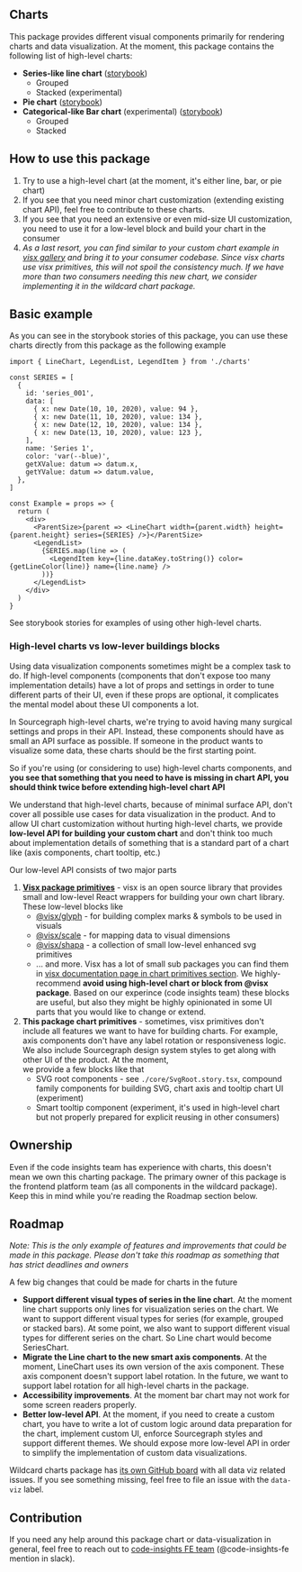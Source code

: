 ## Сharts

This package provides different visual components primarily for rendering charts and data visualization.
At the moment, this package contains the following list of high-level charts:

- **Series-like line chart** ([storybook](https://storybook.sgdev.org/?path=/story/wildcard-charts--line-charts-vitrina))
  - Grouped
  - Stacked (experimental)
- **Pie chart** ([storybook](https://storybook.sgdev.org/?path=/story/wildcard-charts--pie-chart-vitrina))
- **Categorical-like Bar chart** (experimental) ([storybook](https://storybook.sgdev.org/?path=/story/wildcard-charts--bar-chart-vitrina))
  - Grouped
  - Stacked

## How to use this package

1. Try to use a high-level chart (at the moment, it's either line, bar, or pie chart)
2. If you see that you need minor chart customization (extending existing chart API), feel free to contribute to these charts.
3. If you see that you need an extensive or even mid-size UI customization, you need to use it for a low-level block and build your chart
   in the consumer
4. _As a last resort, you can find similar to your custom chart example in [visx gallery](https://airbnb.io/visx/gallery) and
   bring it to your consumer codebase. Since visx charts use visx primitives, this will not spoil the consistency much.
   If we have more than two consumers needing this new chart, we consider implementing it in the wildcard chart package._

## Basic example

As you can see in the storybook stories of this package, you can use these charts
directly from this package as the following example

```tsx
import { LineChart, LegendList, LegendItem } from './charts'

const SERIES = [
  {
    id: 'series_001',
    data: [
      { x: new Date(10, 10, 2020), value: 94 },
      { x: new Date(11, 10, 2020), value: 134 },
      { x: new Date(12, 10, 2020), value: 134 },
      { x: new Date(13, 10, 2020), value: 123 },
    ],
    name: 'Series 1',
    color: 'var(--blue)',
    getXValue: datum => datum.x,
    getYValue: datum => datum.value,
  },
]

const Example = props => {
  return (
    <div>
      <ParentSize>{parent => <LineChart width={parent.width} height={parent.height} series={SERIES} />}</ParentSize>
      <LegendList>
        {SERIES.map(line => (
          <LegendItem key={line.dataKey.toString()} color={getLineColor(line)} name={line.name} />
        ))}
      </LegendList>
    </div>
  )
}
```

See storybook stories for examples of using other high-level charts.

### High-level charts vs low-lever buildings blocks

Using data visualization components sometimes might be a complex task to do. If high-level components
(components that don't expose too many implementation details) have a lot of props and settings in order
to tune different parts of their UI, even if these props are optional, it complicates the mental model about
these UI components a lot.

In Sourcegraph high-level charts, we're trying to avoid having many surgical settings and props
in their API. Instead, these components should have as small an API surface as possible. If someone in
the product wants to visualize some data, these charts should be the first starting point.

So if you're using (or considering to use) high-level charts components, and **you see that something
that you need to have is missing in chart API, you should think twice before extending high-level chart
API**

We understand that high-level charts, because of minimal surface API, don't cover all possible use cases
for data visualization in the product. And to allow UI chart customization without hurting
high-level charts, we provide **low-level API for building your custom chart** and don't think too much
about implementation details of something that is a standard part of a chart like (axis components, chart
tooltip, etc.)

Our low-level API consists of two major parts

1. **[Visx package primitives](https://airbnb.io/visx)** - visx is an open source library that provides
   small and low-level React wrappers for building your own chart library. These low-level blocks like
   - [@visx/glyph](https://airbnb.io/visx/docs/glyph) - for building complex marks & symbols to be used
     in visuals
   - [@visx/scale](https://airbnb.io/visx/docs/scale) - for mapping data to visual dimensions
   - [@visx/shapa](https://airbnb.io/visx/docs/shape) - a collection of small low-level enhanced svg primitives
   - ... and more. Visx has a lot of small sub packages you can find them in [visx documentation page in chart primitives section](https://airbnb.io/visx/docs).
     We highly-recommend **avoid using high-level chart or block from @visx package**. Based on our experince
     (code insights team) these blocks are useful, but also they might be highly opinionated in some UI parts
     that you would like to change or extend.
2. **This package chart primitives** - sometimes, visx primitives don't include all features we want to
   have for building charts. For example, axis components don't have any label rotation or responsiveness logic.
   We also include Sourcegraph design system styles to get along with other UI of the product. At the moment,  
   we provide a few blocks like that
   - SVG root components - see `./core/SvgRoot.story.tsx`, compound family components for building SVG, chart axis
     and tooltip chart UI (experiment)
   - Smart tooltip component (experiment, it's used in high-level chart but not properly prepared for explicit reusing in
     other consumers)

## Ownership

Even if the code insights team has experience with charts, this doesn't mean we own this charting package.
The primary owner of this package is the frontend platform team (as all components in the wildcard package). Keep this in
mind while you're reading the Roadmap section below.

## Roadmap

_Note: This is the only example of features and improvements that could be made in this package. Please don't take this roadmap
as something that has strict deadlines and owners_

A few big changes that could be made for charts in the future

- **Support different visual types of series in the line char**t. At the moment line chart supports only lines for
  visualization series on the chart. We want to support different visual types for series (for example, grouped or stacked bars).
  At some point, we also want to support different visual types for different series on the chart. So Line chart would become
  SeriesChart.
- **Migrate the Line chart to the new smart axis components**. At the moment, LineChart uses its own version of the axis component.
  These axis component doesn't support label rotation. In the future, we want to support label rotation for all high-level charts in the package.
- **Accessibility improvements**. At the moment bar chart may not work for some screen readers properly.
- **Better low-level API**. At the moment, if you need to create a custom chart, you have to write a lot of custom logic around
  data preparation for the chart, implement custom UI, enforce Sourcegraph styles and support different themes. We should
  expose more low-level API in order to simplify the implementation of custom data visualizations.

Wildcard charts package has [its own GitHub board](https://github.com/orgs/sourcegraph/projects/200/views/44) with all data viz
related issues. If you see something missing, feel free to file an issue with the `data-viz` label.

## Contribution

If you need any help around this package chart or data-visualization in general, feel free to reach out to [code-insights FE team](https://github.com/orgs/sourcegraph/teams/code-insights-frontend)
(@code-insights-fe mention in slack).

